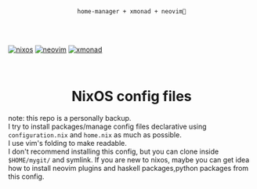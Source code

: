 <br>
<br>
<p align="center"><code>home-manager + xmonad + neovim💛</code></p>
<br>
<br>

[![nixos](https://img.shields.io/static/v1?style=for-the-badge&logo=nixos&label=%E2%A0%80&message=nixos&labelColor=azure&color=cornflowerblue)](https://nixos.org/)
[![neovim](https://img.shields.io/static/v1?style=for-the-badge&logo=neovim&label=%E2%A0%80&message=neovim&labelColor=blue&color=green)](https://neovim.io/)
[![xmonad](https://img.shields.io/static/v1?style=for-the-badge&logo=haskell&label=%E2%A0%80&message=xmonad&labelColor=blueviolet&color=black)](https://xmonad.org/)

<br>
<h1 align="center">NixOS config files</h1>

note: this repo is a personally backup.<br>
I try to install packages/manage config files declarative using <code>configuration.nix</code> and <code>home.nix</code> as much as possible.<br>
I use vim's folding to make readable.<br>
I don't recommend installing this config, but you can clone inside <code>$HOME/mygit/</code> and symlink.
If you are new to nixos, maybe you can get idea how to install neovim plugins and haskell packages,python packages from this config.
